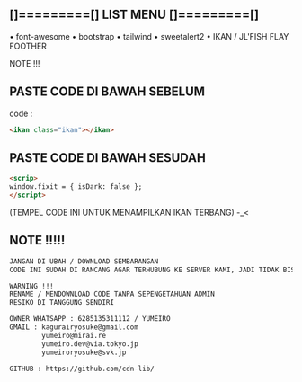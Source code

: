 ## []=========[] LIST MENU []=========[]

•  font-awesome
•  bootstrap
•  tailwind
•  sweetalert2
• IKAN / JL'FISH FLAY FOOTHER

NOTE !!!

## PASTE CODE DI BAWAH SEBELUM </body>
code : 
```html 
<ikan class="ikan"></ikan>
```

## PASTE CODE DI BAWAH SESUDAH </body>
```html
<scrip> 
window.fixit = { isDark: false };
</script>
```
(TEMPEL CODE INI UNTUK MENAMPILKAN IKAN TERBANG) -_<

## NOTE !!!!!

```html
JANGAN DI UBAH / DOWNLOAD SEMBARANGAN
CODE INI SUDAH DI RANCANG AGAR TERHUBUNG KE SERVER KAMI, JADI TIDAK BISA DIUBAH ATAU DI MODIF SECARA PAKSA DAN SESUKA'HATI ANDA

WARNING !!!
RENAME / MENDOWNLOAD CODE TANPA SEPENGETAHUAN ADMIN 
RESIKO DI TANGGUNG SENDIRI

OWNER WHATSAPP : 6285135311112 / YUMEIRO
GMAIL : kagurairyosuke@gmail.com
        yumeiro@mirai.re
        yumeiro.dev@via.tokyo.jp
        yumeiroryosuke@svk.jp
        
GITHUB : https://github.com/cdn-lib/
```
